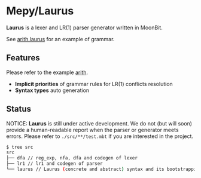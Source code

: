 # Mepy/Laurus

**Laurus​**​ is a lexer and LR(1) parser generator written in MoonBit.

See [arith.laurus](./src/tests/arith/arith.laurus) for an example of grammar.



## Features
Please refer to the example [arith](./src/tests/arith/).
- **Implicit priorities** of grammar rules for LR(1) conflicts resolution
- **Syntax types** auto generation


## Status

NOTICE: **​​Laurus​​** is still under active development. 
We do not (but will soon) provide a human-readable report when the parser or generator meets errors.
Please refer to `./src/**/test.mbt` if you are interested in the project.

```sh
$ tree src
src
├── dfa // reg_exp, nfa, dfa and codegen of lexer
├── lr1 // lr1 and codegen of parser
└── laurus // Laurus (concrete and abstract) syntax and its bootstrapping
```